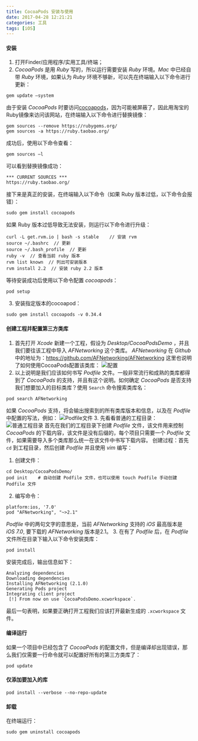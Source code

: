 ```yaml
---
title: CocoaPods 安装与使用
date: 2017-04-28 12:21:21
categories: 工具
tags: [iOS]
---
```


#### 安装

1. 打开Finder/应用程序/实用工具/终端；
2. *CocoaPods* 是用 *Ruby* 写的，所以运行需要安装 *Ruby* 环境。*Mac* 中已经自带 *Ruby* 环境，如果认为 *Ruby* 环境不够新，可以先在终端输入以下命令进行更新：
```
gem update –system
```
由于安装 *CocoaPods* 时要访问[cocoapods](https://cocoapods.org)，因为可能被屏蔽了，因此用淘宝的Ruby镜像来访问该网站，在终端输入以下命令进行替换镜像：
```
gem sources --remove https://rubygems.org/
gem sources -a https://ruby.taobao.org/
```
成功后，使用以下命令查看：
```
gem sources –l
```
可以看到替换镜像成功：
```
*** CURRENT SOURCES ***
https://ruby.taobao.org/
```
接下来是真正的安装，在终端输入以下命令（如果 Ruby 版本过低，以下命令会报错）：
```
sudo gem install cocoapods
```
如果 Ruby 版本过低导致无法安装，则运行以下命令进行升级：
```
curl -L get.rvm.io | bash -s stable    // 安装 rvm
source ~/.bashrc  // 更新
source ~/.bash_profile  // 更新
ruby -v  // 查看当前 ruby 版本
rvm list known  // 列出可安装版本
rvm install 2.2  // 安装 ruby 2.2 版本
```
等待安装成功后使用以下命令配置 *cocoapods*：
```
pod setup
```
3. 安装指定版本的cocoapod：
```
sudo gem install cocoapods -v 0.34.4
```

#### 创建工程并配置第三方类库

1. 首先打开 *Xcode* 新建一个工程，假设为 *Desktop/CocoaPodsDemo* ，并且我们要往该工程中导入 *AFNetworking* 这个类库。
*AFNetworking* 在 *Github* 中的地址为：https://github.com/AFNetworking/AFNetworking
这里也说明了如何使用CocoaPods配置该类库：
![配置](http://upload-images.jianshu.io/upload_images/808722-be113f89b0be8c6e.png?imageMogr2/auto-orient/strip%7CimageView2/2/w/1240)
2. 以上说明是我们应该如何书写 *Podfile* 文件。一般非常流行和成熟的类库都得到了 *CocoaPods* 的支持，并且有这个说明。如何确定 *CocoaPods* 是否支持我们想要加入的目标类库？使用 `Search` 命令搜索类库名：
```
pod search AFNetworking
```
如果 *CocoaPods* 支持，将会输出搜索到的所有类库版本和信息，以及在 *Podfile* 中配置的写法，例如：
![Podfile文件](http://upload-images.jianshu.io/upload_images/808722-7c928ad3aeabadb7.png?imageMogr2/auto-orient/strip%7CimageView2/2/w/1240)
3. 先看看普通的工程目录：
![普通工程目录](http://upload-images.jianshu.io/upload_images/808722-86e60d788da8a1c7.png?imageMogr2/auto-orient/strip%7CimageView2/2/w/1240)
首先在我们的工程目录下创建 *Podfile* 文件，该文件用来控制 *CocoaPods* 的下载内容，该文件是没有后缀的，每个项目只需要一个 *Podfile* 文件，如果需要导入多个类库那么统一在该文件中书写下载内容。
创建过程：首先 `cd` 到工程目录，然后创建 *Podfile* 并且使用 *vim* 编写：
  1. 创建文件：
```
cd Desktop/CocoaPodsDemo/
pod init    # 自动创建 Podfile 文件，也可以使用 touch Podfile 手动创建 Podfile 文件
```
  2. 编写命令：
```
platform:ios, '7.0'
pod "AFNetworking", "~>2.1"
```
*Podfile* 中的两句文字的意思是，当前 *AFNetworking* 支持的 *iOS* 最高版本是 *iOS 7.0*, 要下载的 *AFNetworking* 版本是2.1。
  3. 在有了 *Podfile* 后，在 *Podfile* 文件所在目录下输入以下命令安装类库：
```
pod install
```
安装完成后，输出信息如下：
```
Analyzing dependencies
Downloading dependencies
Installing AFNetworking (2.1.0)
Generating Pods project
Integrating client project
 [!] From now on use `CocoaPodsDemo.xcworkspace`.
```
最后一句表明，如果要正确打开工程我们应该打开最新生成的 `.xcworkspace` 文件。

#### 编译运行

如果一个项目中已经包含了 *CocoaPods* 的配置文件，但是编译却出现错误，那么我们仅需要一行命令就可以配置好所有的第三方类库了：
```
pod update
```

#### 仅添加要加入的库
```
pod install --verbose --no-repo-update
```

#### 卸载

在终端运行：
```
sudo gem uninstall cocoapods
```